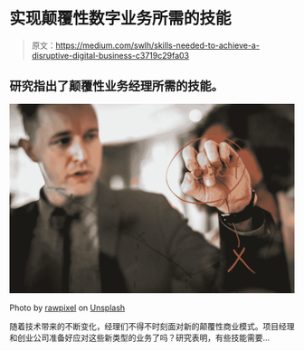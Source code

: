 # 实现颠覆性数字业务所需的技能

> 原文：<https://medium.com/swlh/skills-needed-to-achieve-a-disruptive-digital-business-c3719c29fa03>

## 研究指出了颠覆性业务经理所需的技能。

![](img/183b4f7b6c6f6d62adfd6816eaebcec9.png)

Photo by [rawpixel](https://unsplash.com/photos/WVmxUCHMeGc?utm_source=unsplash&utm_medium=referral&utm_content=creditCopyText) on [Unsplash](https://unsplash.com/search/photos/manager?utm_source=unsplash&utm_medium=referral&utm_content=creditCopyText)

随着技术带来的不断变化，经理们不得不时刻面对新的颠覆性商业模式。项目经理和创业公司准备好应对这些新类型的业务了吗？研究表明，有些技能需要…